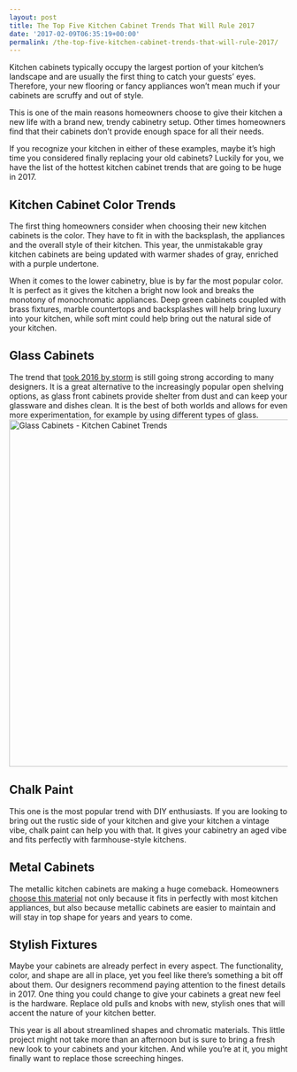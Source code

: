```yaml
---
layout: post
title: The Top Five Kitchen Cabinet Trends That Will Rule 2017
date: '2017-02-09T06:35:19+00:00'
permalink: /the-top-five-kitchen-cabinet-trends-that-will-rule-2017/
---
```

Kitchen cabinets typically occupy the largest portion of your kitchen’s landscape and are usually the first thing to catch your guests’ eyes. Therefore, your new flooring or fancy appliances won’t mean much if your cabinets are scruffy and out of style.

This is one of the main reasons homeowners choose to give their kitchen a new life with a brand new, trendy cabinetry setup. Other times homeowners find that their cabinets don’t provide enough space for all their needs.

If you recognize your kitchen in either of these examples, maybe it’s high time you considered finally replacing your old cabinets? Luckily for you, we have the list of the hottest kitchen cabinet trends that are going to be huge in 2017.
<h2>Kitchen Cabinet Color Trends</h2>
The first thing homeowners consider when choosing their new kitchen cabinets is the color. They have to fit in with the backsplash, the appliances and the overall style of their kitchen. This year, the unmistakable gray kitchen cabinets are being updated with warmer shades of gray, enriched with a purple undertone.

When it comes to the lower cabinetry, blue is by far the most popular color. It is perfect as it gives the kitchen a bright now look and breaks the monotony of monochromatic appliances. Deep green cabinets coupled with brass fixtures, marble countertops and backsplashes will help bring luxury into your kitchen, while soft mint could help bring out the natural side of your kitchen.
<h2>Glass Cabinets</h2>
The trend that <a href="http://murraylampert.com/2016-kitchen-cabinet-trends">took 2016 by storm</a> is still going strong according to many designers. It is a great alternative to the increasingly popular open shelving options, as glass front cabinets provide shelter from dust and can keep your glassware and dishes clean. It is the best of both worlds and allows for even more experimentation, for example by using different types of glass.

<img class="aligncenter size-large wp-image-3207" src="http://murraylampert.com/wp-content/uploads/Glass-Cabinets-Kitchen-Cabinet-Trends-1024x683.jpg" alt="Glass Cabinets - Kitchen Cabinet Trends" width="940" height="627" />
<h2>Chalk Paint</h2>
This one is the most popular trend with DIY enthusiasts. If you are looking to bring out the rustic side of your kitchen and give your kitchen a vintage vibe, chalk paint can help you with that. It gives your cabinetry an aged vibe and fits perfectly with farmhouse-style kitchens.
<h2>Metal Cabinets</h2>
The metallic kitchen cabinets are making a huge comeback. Homeowners <a href="http://murraylampert.com/what-metal-should-you-use-in-your-kitchen/">choose this material</a> not only because it fits in perfectly with most kitchen appliances, but also because metallic cabinets are easier to maintain and will stay in top shape for years and years to come.
<h2>Stylish Fixtures</h2>
Maybe your cabinets are already perfect in every aspect. The functionality, color, and shape are all in place, yet you feel like there’s something a bit off about them. Our designers recommend paying attention to the finest details in 2017. One thing you could change to give your cabinets a great new feel is the hardware. Replace old pulls and knobs with new, stylish ones that will accent the nature of your kitchen better.

This year is all about streamlined shapes and chromatic materials. This little project might not take more than an afternoon but is sure to bring a fresh new look to your cabinets and your kitchen. And while you’re at it, you might finally want to replace those screeching hinges.
